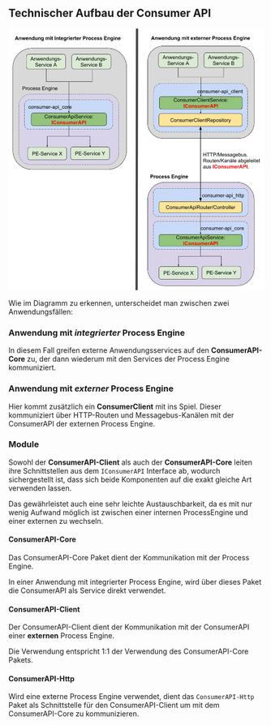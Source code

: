 ## Technischer Aufbau der Consumer API

![Aufbau](images/consumer-api-structure.png)

Wie im Diagramm zu erkennen, unterscheidet man zwischen zwei Anwendungsfällen:

### Anwendung mit _integrierter_ Process Engine

In diesem Fall greifen externe Anwendungsservices auf den **ConsumerAPI-Core**
zu, der dann wiederum mit den Services der Process Engine kommuniziert.

### Anwendung mit _externer_ Process Engine

Hier kommt zusätzlich ein **ConsumerClient** mit ins Spiel.
Dieser kommuniziert über HTTP-Routen und Messagebus-Kanälen mit der ConsumerAPI
der externen Process Engine.

### Module

Sowohl der **ConsumerAPI-Client** als auch der **ConsumerAPI-Core** leiten
ihre Schnittstellen aus dem `IConsumerAPI` Interface ab, wodurch sichergestellt
ist, dass sich beide Komponenten auf die exakt gleiche Art verwenden lassen.

Das gewährleistet auch eine sehr leichte Austauschbarkeit, da es mit nur wenig
Aufwand möglich ist zwischen einer internen ProcessEngine und einer externen
zu wechseln.

#### ConsumerAPI-Core

Das ConsumerAPI-Core Paket dient der Kommunikation mit der Process Engine.

In einer Anwendung mit integrierter Process Engine, wird über dieses Paket
die ConsumerAPI als Service direkt verwendet.

#### ConsumerAPI-Client

Der ConsumerAPI-Client dient der Kommunikation mit der ConsumerAPI
einer **externen** Process Engine.

Die Verwendung entspricht 1:1 der Verwendung des ConsumerAPI-Core Pakets.

#### ConsumerAPI-Http

Wird eine externe Process Engine verwendet, dient das `ConsumerAPI-Http` Paket
als Schnittstelle für den ConsumerAPI-Client um mit dem ConsumerAPI-Core zu
kommunizieren.
